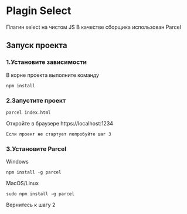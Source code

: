 # Plagin Select

Плагин select на чистом JS
В качестве сборщика использован Parcel

## Запуск проекта

### 1.Установите зависимости
В корне проекта выполните команду 
```
npm install
```

### 2.Запустите проект

```
parcel index.html
```

Откройте в браузере https://localhost:1234

`Если проект не стартует попробуйте шаг 3`

### 3.Установите Parcel

Windows
```
npm install -g parcel
```

MacOS/Linux
```
sudo npm install -g parcel 
```

Вернитесь к шагу 2

